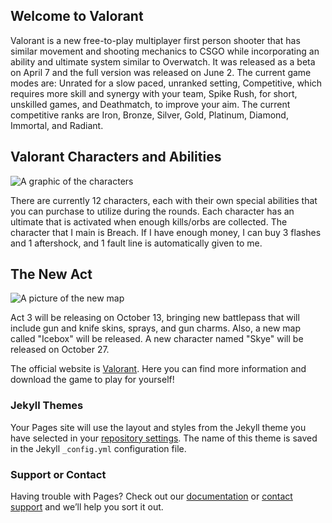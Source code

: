 ## Welcome to Valorant
Valorant is a new free-to-play multiplayer first person shooter that has similar movement and shooting mechanics to CSGO while incorporating an ability and ultimate system similar to Overwatch. It was released as a beta on April 7 and the full version was released on June 2. The current game modes are: Unrated for a slow paced, unranked setting, Competitive, which requires more skill and synergy with your team, Spike Rush, for short, unskilled games, and Deathmatch, to improve your aim. The current competitive ranks are Iron, Bronze, Silver, Gold, Platinum, Diamond, Immortal, and Radiant.


## Valorant Characters and Abilities
![A graphic of the characters](https://news.codashop.com/ph/wp-content/uploads/sites/5/2020/09/VALORANT-Agents.jpg)

There are currently 12 characters, each with their own special abilities that you can purchase to utilize during the rounds. Each character has an ultimate that is activated when enough kills/orbs are collected. The character that I main is Breach. If I have enough money, I can buy 3 flashes and 1 aftershock, and 1 fault line is automatically given to me.

## The New Act
![A picture of the new map](https://specials-images.forbesimg.com/imageserve/5f8082e3fdf2b3fab60a2999/960x0.jpg?fit=scale)

Act 3 will be releasing on October 13, bringing new battlepass that will include gun and knife skins, sprays, and gun charms. Also, a new map called "Icebox" will be released. A new character named "Skye" will be released on October 27.

The official website is [Valorant](https://playvalorant.com/en-us/). Here you can find more information and download the game to play for yourself!




### Jekyll Themes

Your Pages site will use the layout and styles from the Jekyll theme you have selected in your [repository settings](https://github.com/jeremiahtilahun/NBA-Teams/settings). The name of this theme is saved in the Jekyll `_config.yml` configuration file.

### Support or Contact

Having trouble with Pages? Check out our [documentation](https://docs.github.com/categories/github-pages-basics/) or [contact support](https://github.com/contact) and we’ll help you sort it out.
